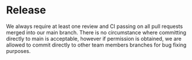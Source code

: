 # Release

We always require at least one review and CI passing on all pull requests merged into our main branch. There is no circumstance where committing directly to main is acceptable, however if permission is obtained, we are allowed to commit directly to other team members branches for bug fixing purposes. 